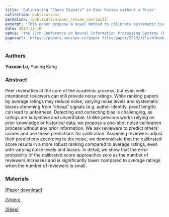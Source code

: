 ```yaml
---
title: 'Calibrating “Cheap Signals” in Peer Review without a Prior'
collection: publications
permalink: /publication/peer_review_neurips23
excerpt: 'This paper propose a novel method to calibrate systematic bias in peer review.'
date: 2023-12-10
venue: 'the 37th Conference on Neural Information Processing Systems (NeurIPS)'
paperurl: 'https://papers.neurips.cc/paper_files/paper/2023/file/41badd36e935f8a80175e95d8bc6192e-Paper-Conference.pdf'
---
```

### Authors

**Yuxuan Lu**, Yuqing Kong

### Abstract

Peer review lies at the core of the academic process, but even well-intentioned reviewers can still provide noisy ratings. While ranking papers by average ratings may reduce noise, varying noise levels and systematic biases stemming from “cheap” signals (e.g. author identity, proof length) can lead to unfairness. 
Detecting and correcting bias is challenging, as ratings are subjective and unverifiable. Unlike previous works relying on prior knowledge or historical data, we propose a one-shot noise calibration process without any prior information. We ask reviewers to predict others' scores and use these predictions for calibration. Assuming reviewers adjust their predictions according to the noise, we demonstrate that the calibrated score results in a more robust ranking compared to average ratings, even with varying noise levels and biases.
In detail, we show that the error probability of the calibrated score approaches zero as the number of reviewers increases and is significantly lower compared to average ratings when the number of reviewers is small.

### Materials

[[Paper download]](https://yxlu.me/files/peer_review_neurips23.pdf)

[[Video]](https://recorder-v3.slideslive.com/#/share?share=88097&s=dd97a666-e42c-459c-8f9b-19cba799da15)

[[Slide]](https://yxlu.me/files/peer_review_neurips23_slide.pdf)

